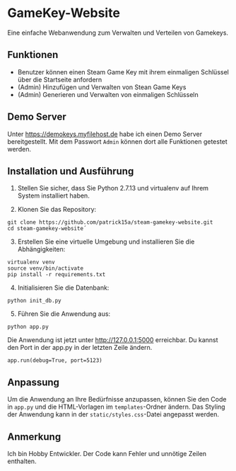 # GameKey-Website

Eine einfache Webanwendung zum Verwalten und Verteilen von Gamekeys.

## Funktionen

- Benutzer können einen Steam Game Key mit ihrem einmaligen Schlüssel über die Startseite anfordern
- (Admin) Hinzufügen und Verwalten von Stean Game Keys
- (Admin) Generieren und Verwalten von einmaligen Schlüsseln

## Demo Server
Unter https://demokeys.myfilehost.de habe ich einen Demo Server bereitgestellt. Mit dem Passwort `Admin` können dort alle Funktionen getestet werden.

## Installation und Ausführung

1. Stellen Sie sicher, dass Sie Python 2.7.13 und virtualenv auf Ihrem System installiert haben.

2. Klonen Sie das Repository:
```
git clone https://github.com/patrick15a/steam-gamekey-website.git
cd steam-gamekey-website´
```

3. Erstellen Sie eine virtuelle Umgebung und installieren Sie die Abhängigkeiten:
```
virtualenv venv
source venv/bin/activate
pip install -r requirements.txt
```

4. Initialisieren Sie die Datenbank:
```
python init_db.py
```

5. Führen Sie die Anwendung aus:
```
python app.py
```

Die Anwendung ist jetzt unter http://127.0.0.1:5000 erreichbar.
Du kannst den Port in der app.py in der letzten Zeile ändern.
```
app.run(debug=True, port=5123)
```


## Anpassung
Um die Anwendung an Ihre Bedürfnisse anzupassen, können Sie den Code in `app.py` und die HTML-Vorlagen im `templates`-Ordner ändern. Das Styling der Anwendung kann in der `static/styles.css`-Datei angepasst werden.

## Anmerkung
Ich bin Hobby Entwickler. Der Code kann Fehler und unnötige Zeilen enthalten.
